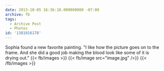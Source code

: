 ```yaml
---
date: 2013-10-05 16:36:18.000000000 -07:00
archive: fb
tags: 
  - Archive Post
  - Photos
id: '1381016178'
---
```


Sophia found a new favorite painting. "I like how the picture goes on to the frame. And she did a good job making the blood look like some of it is drying out."
{{< fb/images >}}
{{< fb/image src="image.jpg" />}}
{{< /fb/images >}}

